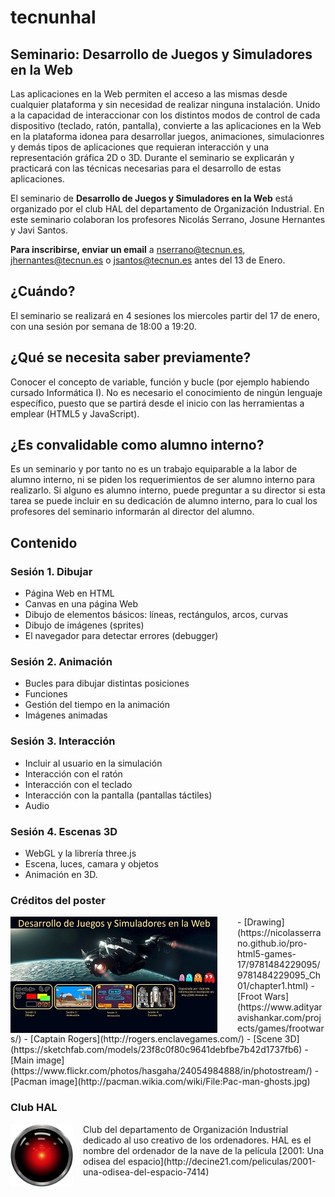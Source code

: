 # tecnunhal

## Seminario: Desarrollo de Juegos y Simuladores en la Web
Las aplicaciones en la Web permiten el acceso a las mismas desde cualquier plataforma y sin necesidad de realizar ninguna instalaci&oacute;n. Unido a la capacidad de interaccionar con los distintos modos de control de cada dispositivo (teclado, rat&oacute;n, pantalla), convierte a las aplicaciones en la Web en la plataforma idonea para desarrollar juegos, animaciones, simulacionres y dem&aacute;s tipos de aplicaciones que requieran interacci&oacute;n y una representaci&oacute;n gr&aacute;fica 2D o 3D. Durante el seminario se explicar&aacute;n y practicar&aacute; con las t&eacute;cnicas necesarias para el desarrollo de estas aplicaciones.

El seminario de **Desarrollo de Juegos y Simuladores en la Web** est&aacute; organizado por el club HAL del departamento de Organizaci&oacute;n Industrial. En este seminario colaboran los profesores Nicolás Serrano, Josune Hernantes y Javi Santos.

**Para inscribirse, enviar un email** a nserrano@tecnun.es, jhernantes@tecnun.es o jsantos@tecnun.es antes del 13 de Enero.

## ¿Cu&aacute;ndo?
El seminario se realizar&aacute; en 4 sesiones los miercoles partir del 17 de enero, con una sesión por semana de 18:00 a 19:20.

## ¿Qué se necesita saber previamente?
Conocer el concepto de variable, funci&oacute;n y bucle (por ejemplo habiendo cursado Inform&aacute;tica I). No es necesario el conocimiento de ning&uacute;n lenguaje espec&iacute;fico, puesto que se partir&aacute; desde el inicio con las herramientas a emplear (HTML5 y JavaScript).

## ¿Es convalidable como alumno interno?
Es un seminario y por tanto no es un trabajo equiparable a la labor de alumno interno, ni se piden los requerimientos de ser alumno interno para realizarlo. Si alguno es alumno interno, puede preguntar a su director si esta tarea se puede incluir en su dedicación de alumno interno, para lo cual los profesores del seminario informarán al director del alumno.

## Contenido
### Sesi&oacute;n 1. Dibujar
- Página Web en HTML
- Canvas en una página Web
- Dibujo de elementos b&aacute;sicos: l&iacute;neas, rect&aacute;ngulos, arcos, curvas
- Dibujo de imágenes (sprites)
- El navegador para detectar errores (debugger)

### Sesi&oacute;n 2. Animaci&oacute;n
- Bucles para dibujar distintas posiciones
- Funciones
- Gesti&oacute;n del tiempo en la animaci&oacute;n
- Im&aacute;genes animadas

### Sesi&oacute;n 3. Interacci&oacute;n
- Incluir al usuario en la simulación
- Interacci&oacute;n con el ratón
- Interacci&oacute;n con el teclado
- Interacci&oacute;n con la pantalla (pantallas t&aacute;ctiles)
- Audio

### Sesi&oacute;n 4. Escenas 3D
- WebGL y la librería three.js
- Escena, luces, camara y objetos
- Animación en 3D.

### Cr&eacute;ditos del poster
<img src='images/poster25.jpg' style='float:left; padding-right: 2rem' />  
- [Drawing](https://nicolasserrano.github.io/pro-html5-games-17/9781484229095/9781484229095_Ch01/chapter1.html)  
- [Froot Wars](https://www.adityaravishankar.com/projects/games/frootwars/)  
- [Captain Rogers](http://rogers.enclavegames.com/)  
- [Scene 3D](https://sketchfab.com/models/23f8c0f80c9641debfbe7b42d1737fb6)  
- [Main image](https://www.flickr.com/photos/hasgaha/24054984888/in/photostream/)  
- [Pacman image](http://pacman.wikia.com/wiki/File:Pac-man-ghosts.jpg)

### Club HAL
<img src='images/HAL9000.svg' width='100px' style='float:left; padding-right: 1rem' />  
Club del departamento de Organizaci&oacute;n Industrial dedicado al uso creativo de los ordenadores.  
HAL es el nombre del ordenador de la nave de la película [2001: Una odisea del espacio](http://decine21.com/peliculas/2001-una-odisea-del-espacio-7414)
